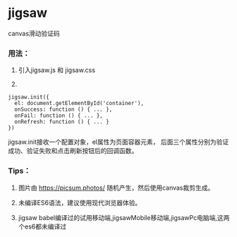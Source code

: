 # jigsaw
canvas滑动验证码

### 用法：
1. 引入jigsaw.js 和 jigsaw.css

2. 
```
jigsaw.init({
  el: document.getElementById('container'),
  onSuccess: function () { ... },
  onFail: function () { ... },
  onRefresh: function () { ... }
})
```

jigsaw.init接收一个配置对象，el属性为页面容器元素， 后面三个属性分别为验证成功、验证失败和点击刷新按钮后的回调函数。

### Tips：

1. 图片由 https://picsum.photos/ 随机产生，然后使用canvas裁剪生成。

2. 未编译ES6语法，建议使用现代浏览器体验。
3.  jigsaw babel编译过的试用移动端,jigsawMobile移动端,jigsawPc电脑端,这两个es6都未编译过

